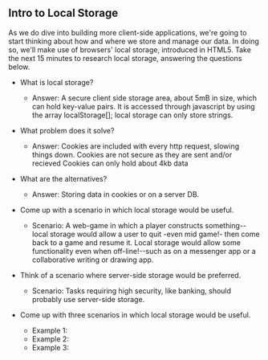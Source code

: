 ## Intro to Local Storage

As we do dive into building more client-side applications, we're going to start thinking about how and where we store and manage our data. In doing so, we'll make use of browsers' local storage, introduced in HTML5. Take the next 15 minutes to research local storage, answering the questions below. 

- What is local storage?
  - Answer:
A secure client side storage area, about 5mB in size, which can hold key-value pairs.
It is accessed through javascript by using the array localStorage[];
local storage can only store strings. 

- What problem does it solve?
  - Answer:
Cookies are included with every http request, slowing things down.
Cookies are not secure as they are sent and/or recieved
Cookies can only hold about 4kb data


- What are the alternatives?
  - Answer:
  Storing data in cookies or on a server DB.

- Come up with a scenario in which local storage would be useful.
    - Scenario:
    A web-game in which a player constructs something-- local storage would allow a user to quit -even mid game!- then come back to a game and resume it.
    Local storage would allow some functionality even when off-line!--such as on a messenger app or a collaborative writing or drawing app.

- Think of a scenario where server-side storage would be preferred.
    - Scenario:
    Tasks requiring high security, like banking, should probably use server-side storage.
    
    

- Come up with three scenarios in which local storage would be useful.
    - Example 1:
    - Example 2:
    - Example 3:

